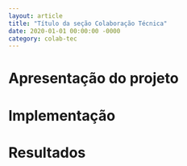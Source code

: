 ```yaml
---
layout: article
title: "Título da seção Colaboração Técnica"
date: 2020-01-01 00:00:00 -0000
category: colab-tec
---
```


# Apresentação do projeto

# Implementação

# Resultados
